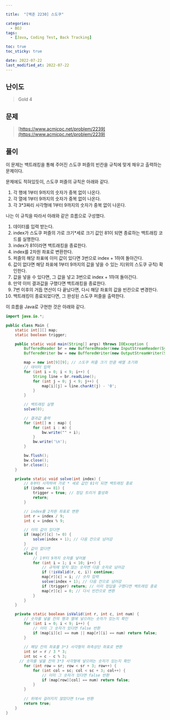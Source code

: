 ```yaml
---

title:  "[백준 2230] 스도쿠"

categories:
  - BOJ
tags:
  - [Java, Coding Test, Back Tracking]

toc: true
toc_sticky: true

date: 2022-07-22
last_modified_at: 2022-07-22
---
```



## 난이도

> Gold 4

## 문제

> [https://www.acmicpc.net/problem/2239](https://www.acmicpc.net/problem/2239)

## 풀이

이 문제는 백트래킹을 통해 주어진 스도쿠 퍼즐의 빈칸을 규칙에 맞게 채우고 출력하는 문제이다.

문제에도 적혀있듯이, 스도쿠 퍼즐의 규칙은 아래와 같다.

1. 각 행에 1부터 9까지의 숫자가 중복 없이 나온다.
2. 각 열에 1부터 9까지의 숫자가 중복 없이 나온다.
3. 각 3*3짜리 사각형에 1부터 9까지의 숫자가 중복 없이 나온다.

나는 이 규칙을 따라서 아래와 같은 흐름으로 구성했다.

1. 데이터를 입력 받는다.
2. index가 스도쿠 퍼즐의 가로 크기*세로 크기 값인 81이 되면 종료하는 백트래킹 코드를 실행한다.
3. index가 81이라면 백트래킹을 종료한다.
4. index를 2차원 좌표로 변환한다.
5. 퍼즐의 해당 좌표에 이미 값이 있다면 3번으로 index + 1하여 돌아간다.
6. 값이 없다면 해당 좌표에 1부터 9까지의 값을 넣을 수 있는 지(위의 스도쿠 규칙) 확인한다.
7. 값을 넣을 수 있다면, 그 값을 넣고 3번으로 index + 1하여 돌아간다.
8. 만약 이미 결과값을 구했다면 백트래킹을 종료한다.
9. 7번 이후의 거듭 연산이 다 끝났다면, 다시 해당 좌표의 값을 빈칸으로 변경한다.
10. 백트래킹이 종료되었다면, 그 완성된 스도쿠 퍼즐을 출력한다.

이 흐름을 Java로 구현한 것은 아래와 같다.

```java
import java.io.*;

public class Main {
    static int[][] map;
    static boolean trigger;

    public static void main(String[] args) throws IOException {
        BufferedReader br = new BufferedReader(new InputStreamReader(System.in));
        BufferedWriter bw = new BufferedWriter(new OutputStreamWriter(System.out));

        map = new int[9][9]; // 스도쿠 퍼즐 크기 만큼 배열 초기화
      	// 데이터 입력
        for (int i = 0; i < 9; i++) {
            String line = br.readLine();
            for (int j = 0; j < 9; j++) {
                map[i][j] = line.charAt(j) - '0';
            }
        }

      	// 백트래킹 실행
        solve(0);

      	// 결과값 출력
        for (int[] m : map) {
            for (int i : m) {
                bw.write("" + i);
            }
            bw.write('\n');
        }

        bw.flush();
        bw.close();
        br.close();
    }

    private static void solve(int index) {
      	// 0부터 시작하여 가로 * 세로 값인 81이 되면 백트래킹 종료
        if (index == 81) {
            trigger = true; // 정답 트리거 활성화
            return;
        }

      	// index를 2차원 좌표로 변환
        int r = index / 9;
        int c = index % 9;

      	// 이미 값이 있다면
        if (map[r][c] != 0) {
            solve(index + 1); // 다음 칸으로 넘어감
        }
      	// 값이 없다면
        else {
          	// 1부터 9까지 숫자를 넣어봄
            for (int i = 1; i < 10; i++) {
              	// 규칙에 맞지 않는 숫자면 다음 숫자로 넘어감
                if (!isValid(r, c, i)) continue;
                map[r][c] = i; // 숫자 입력
                solve(index + 1); // 다음 칸으로 넘어감
                if (trigger) return; // 이미 정답을 구했다면 백트래킹 종료
                map[r][c] = 0; // 다시 빈칸으로 변환
            }
        }
    }

    private static boolean isValid(int r, int c, int num) {
      	// 숫자를 넣을 칸의 행과 열에 넣으려는 숫자가 있는지 확인
        for (int i = 0; i < 9; i++) {
          	// 이미 그 숫자가 있다면 false 반환
            if (map[i][c] == num || map[r][i] == num) return false;
        }
				
      	// 해당 칸의 좌표를 3*3 사각형의 좌측상단 좌표로 변환
        int sr = r / 3 * 3;
        int sc = c - c % 3;
      // 숫자를 넣을 칸의 3*3 사각형에 넣으려는 숫자가 있는지 확인
        for (int row = sr; row < sr + 3; row++) {
            for (int col = sc; col < sc + 3; col++) {
               	// 이미 그 숫자가 있다면 false 반환
                if (map[row][col] == num) return false;
            }
        }
				
      	// 위에서 걸러지지 않았다면 true 반환
        return true;
    }
}
```
